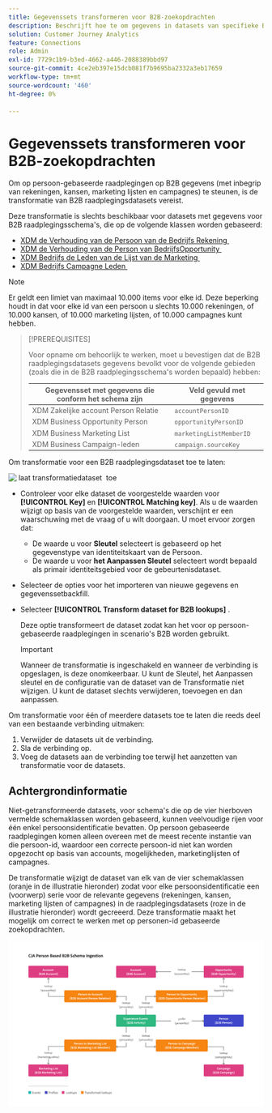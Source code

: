 ```yaml
---
title: Gegevenssets transformeren voor B2B-zoekopdrachten
description: Beschrijft hoe te om gegevens in datasets van specifieke B2B raadplegingsschema's om te zetten
solution: Customer Journey Analytics
feature: Connections
role: Admin
exl-id: 7729c1b9-b3ed-4662-a446-2088389bbd97
source-git-commit: 4ce2eb397e15dcb081f7b9695ba2332a3eb17659
workflow-type: tm+mt
source-wordcount: '460'
ht-degree: 0%

---
```


# Gegevenssets transformeren voor B2B-zoekopdrachten

Om op persoon-gebaseerde raadplegingen op B2B gegevens (met inbegrip van rekeningen, kansen, marketing lijsten en campagnes) te steunen, is de transformatie van B2B raadplegingsdatasets vereist.

Deze transformatie is slechts beschikbaar voor datasets met gegevens voor B2B raadplegingsschema&#39;s, die op de volgende klassen worden gebaseerd:

* [&#x200B; XDM de Verhouding van de Persoon van de Bedrijfs Rekening &#x200B;](https://experienceleague.adobe.com/nl/docs/experience-platform/xdm/classes/b2b/business-account-person-relation)
* [&#x200B; XDM de Verhouding van de Person van BedrijfsOpportunity &#x200B;](https://experienceleague.adobe.com/nl/docs/experience-platform/xdm/classes/b2b/business-opportunity-person-relation)
* [&#x200B; XDM Bedrijfs de Leden van de Lijst van de Marketing &#x200B;](https://experienceleague.adobe.com/nl/docs/experience-platform/xdm/classes/b2b/business-marketing-list-members)
* [&#x200B; XDM Bedrijfs Campagne Leden &#x200B;](https://experienceleague.adobe.com/nl/docs/experience-platform/xdm/classes/b2b/business-campaign-members)

>[!NOTE]
>
>Er geldt een limiet van maximaal 10.000 items voor elke id. Deze beperking houdt in dat voor elke id van een persoon u slechts 10.000 rekeningen, of 10.000 kansen, of 10.000 marketing lijsten, of 10.000 campagnes kunt hebben.

>[!PREREQUISITES]
>
>Voor opname om behoorlijk te werken, moet u bevestigen dat de B2B raadplegingsdatasets gegevens bevolkt voor de volgende gebieden (zoals die in de B2B raadplegingsschema&#39;s worden bepaald) hebben:
>
>| Gegevensset met gegevens die conform het schema zijn | Veld gevuld met gegevens |
>|---|---|
>| XDM Zakelijke account Person Relatie | `accountPersonID` |
>| XDM Business Opportunity Person | `opportunityPersonID` |
>| XDM Business Marketing List | `marketingListMemberID` |
>| XDM Business Campaign-leden | `campaign.sourceKey` |
>

Om transformatie voor een B2B raadplegingsdataset toe te laten:

![&#x200B; laat transformatiedataset &#x200B;](/help/connections/assets/transform.gif) toe

* Controleer voor elke dataset de voorgestelde waarden voor **[!UICONTROL Key]** en **[!UICONTROL Matching key]**. Als u de waarden wijzigt op basis van de voorgestelde waarden, verschijnt er een waarschuwing met de vraag of u wilt doorgaan. U moet ervoor zorgen dat:

   * De waarde u voor **Sleutel** selecteert is gebaseerd op het gegevenstype van identiteitskaart van de Persoon.
   * De waarde u voor **het Aanpassen Sleutel** selecteert wordt bepaald als primair identiteitsgebied voor de gebeurtenisdataset.

* Selecteer de opties voor het importeren van nieuwe gegevens en gegevenssetbackfill.

* Selecteer **[!UICONTROL Transform dataset for B2B lookups]** .

  Deze optie transformeert de dataset zodat kan het voor op persoon-gebaseerde raadplegingen in scenario&#39;s B2B worden gebruikt.


  >[!IMPORTANT]
  >
  >Wanneer de transformatie is ingeschakeld en wanneer de verbinding is opgeslagen, is deze onomkeerbaar. U kunt de Sleutel, het Aanpassen sleutel en de configuratie van de dataset van de Transformatie niet wijzigen. U kunt de dataset slechts verwijderen, toevoegen en dan aanpassen.

Om transformatie voor één of meerdere datasets toe te laten die reeds deel van een bestaande verbinding uitmaken:

1. Verwijder de datasets uit de verbinding.
1. Sla de verbinding op.
1. Voeg de datasets aan de verbinding toe terwijl het aanzetten van transformatie voor de datasets.

## Achtergrondinformatie

Niet-getransformeerde datasets, voor schema&#39;s die op de vier hierboven vermelde schemaklassen worden gebaseerd, kunnen veelvoudige rijen voor één enkel persoonsidentificatie bevatten. Op persoon gebaseerde raadplegingen komen alleen overeen met de meest recente instantie van die persoon-id, waardoor een correcte persoon-id niet kan worden opgezocht op basis van accounts, mogelijkheden, marketinglijsten of campagnes.

De transformatie wijzigt de dataset van elk van de vier schemaklassen (oranje in de illustratie hieronder) zodat voor elke persoonsidentificatie een (voorwerp) serie voor de relevante gegevens (rekeningen, kansen, marketing lijsten of campagnes) in de raadplegingsdatasets (roze in de illustratie hieronder) wordt gecreeerd. Deze transformatie maakt het mogelijk om correct te werken met op personen-id gebaseerde zoekopdrachten.

![&#x200B; B2B- schema&#39;s &#x200B;](./assets/b2b-schemas.svg)
